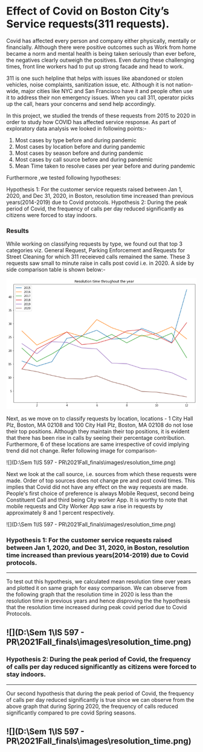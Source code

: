 # Effect of Covid on Boston City’s Service requests(311 requests).

Covid has affected every person and company either physically, mentally or financially. Although there were positive outcomes such as Work from home became a norm and mental health is being taken seriously than ever before, the negatives clearly outweigh the positives. Even during these challenging times, front line workers had to put up strong facade and head to work. 

311 is one such helpline that helps with issues like abandoned or stolen vehicles, noise complaints, sanitization issue, etc. Although it is not nation-wide, major cities like NYC and San Francisco have it and people often use it to address their non emergency issues. When you call 311, operator picks up the call, hears your concerns and send help accordingly.

In this project, we studied the trends of these requests from  2015 to 2020 in order to study how COVID has affected service response. As part of exploratory data analysis we looked in following points:-

1. Most cases by type before and during pandemic
2. Most cases by location before and during pandemic
3. Most cases by season before and during pandemic
4. Most cases by call source before and during pandemic
5. Mean Time taken to resolve cases per year before and during pandemic

Furthermore ,we tested following hypotheses:

Hypothesis 1: For the customer service requests raised between Jan 1, 2020, and Dec 31, 2020, in Boston, resolution time increased than previous years(2014-2019) due to Covid protocols.
Hypothesis 2: During the peak period of Covid, the frequency of calls per day reduced significantly as citizens were forced to stay indoors.

### Results

While working on classifying requests by type, we found out that top 3 categories viz. General Request, Parking Enforcement and Requests for Street Cleaning for which 311 receieved calls remained the same. These 3 requests saw small to minute raise in calls post covid i.e. in 2020. A side by side comparison table is shown below:-  

![](https://github.com/Cap10nem0/2021Fall_finals/blob/main/images/resolution_time.png?raw=true)

Next, as we move on to classify requests by location, locations - 1 City Hall Plz, Boston, MA 02108 and 100 City Hall Plz, Boston, MA 02108 do not lose their top positions. Although they maintain their top positions, it is evident that there has been rise in calls by seeing their percentage contribution. Furthermore, 6 of these locations are same irrespective of covid implying trend did not change. Refer following image for comparison-

![](D:\Sem 1\IS 597 - PR\2021Fall_finals\images\resolution_time.png)

Next we look at the call source, i.e. sources from which these requests were made. Order of top sources does not change pre and post covid times. This implies that Covid did not have any effect on the way requests are made. People's first choice of preference is always Mobile Request, second being Constituent Call and third being City worker App. It is worthy to note that mobile requests and City Worker App saw a rise in requests by approximately 8 and 1 percent respectively.

![](D:\Sem 1\IS 597 - PR\2021Fall_finals\images\resolution_time.png)

### Hypothesis 1: For the customer service requests raised between Jan 1, 2020, and Dec 31, 2020, in Boston, resolution time increased than previous years(2014-2019) due to Covid protocols.

---
To test out this hypothesis, we calculated mean resolution time over years and plotted it on same graph for easy comparison. We can observe from the following graph that the resolution time in 2020 is less than the resolution time in previous years and hence disproving the the hypothesis that the resolution time increased during peak covid period due to Covid Protocols.

![](D:\Sem 1\IS 597 - PR\2021Fall_finals\images\resolution_time.png)
---


### Hypothesis 2: During the peak period of Covid, the frequency of calls per day reduced significantly as citizens were forced to stay indoors.

---
Our second hypothesis that during the peak period of Covid, the frequency of calls per day reduced significantly is true since we can observe from the above graph that during Spring 2020, the frequency of calls reduced significantly compared to pre covid Spring seasons.

![](D:\Sem 1\IS 597 - PR\2021Fall_finals\images\resolution_time.png)
---
